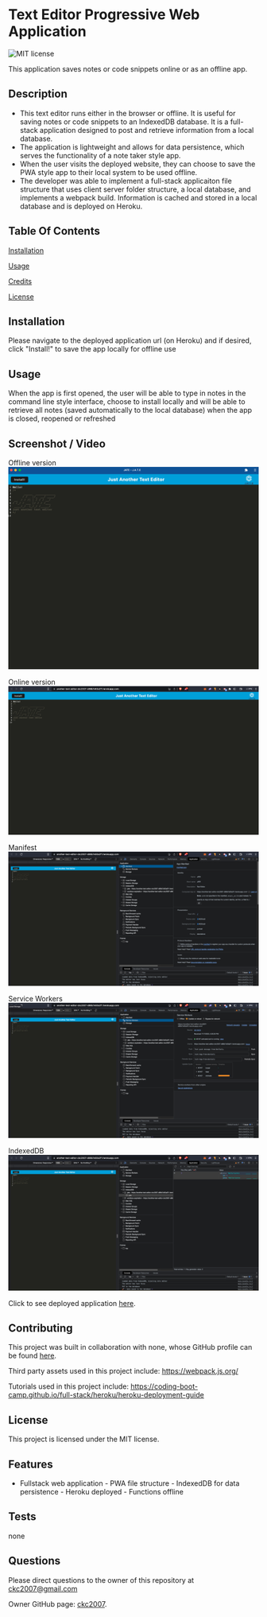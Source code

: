 # Text Editor Progressive Web Application

![MIT license](https://img.shields.io/badge/license-MIT-blue.svg)

This application saves notes or code snippets online or as an offline app.

## Description

- This text editor runs either in the browser or offline. It is useful for saving notes or code snippets to an IndexedDB database. It is a full-stack application designed to post and retrieve information from a local database.
- The application is lightweight and allows for data persistence, which serves the functionality of a note taker style app.
- When the user visits the deployed website, they can choose to save the PWA style app to their local system to be used offline.
- The developer was able to implement a full-stack applicaiton file structure that uses client server folder structure, a local database, and implements a webpack build. Information is cached and stored in a local database and is deployed on Heroku.

## Table Of Contents

[Installation](#installation)

[Usage](#usage)

[Credits](#credits)

[License](#license)

## Installation

Please navigate to the deployed application url (on Heroku) and if desired, click "Install!" to save the app locally for offline use

## Usage

When the app is first opened, the user will be able to type in notes in the command line style interface, choose to install locally and will be able to retrieve all notes (saved automatically to the local database) when the app is closed, reopened or refreshed

## Screenshot / Video

Offline version
![screenshot](./assets/images/Screen%20Shot%202023-07-17%20at%204.22.11%20PM.png)

Online version
![screenshot](./assets/images/Screen%20Shot%202023-07-17%20at%204.20.35%20PM.png)

Manifest
![screenshot](./assets/images/Screen%20Shot%202023-07-17%20at%204.20.51%20PM.png)

Service Workers
![screenshot](./assets/images/Screen%20Shot%202023-07-17%20at%204.21.00%20PM.png)

IndexedDB
![screenshot](./assets/images/Screen%20Shot%202023-07-17%20at%204.21.18%20PM.png)

Click to see deployed application
[here](https://another-text-editor-ckc2007-d86b7e50a2f1.herokuapp.com/).

## Contributing

This project was built in collaboration with none,
whose GitHub profile can be found [here](none).

Third party assets used in this project include:
https://webpack.js.org/

Tutorials used in this project include:
https://coding-boot-camp.github.io/full-stack/heroku/heroku-deployment-guide

## License

This project is licensed under the MIT license.

## Features

- Fullstack web application - PWA file structure - IndexedDB for data persistence - Heroku deployed - Functions offline

## Tests

none

## Questions

Please direct questions to the owner of this repository at ckc2007@gmail.com

Owner GitHub page:
[ckc2007](https://github.com/ckc2007).
